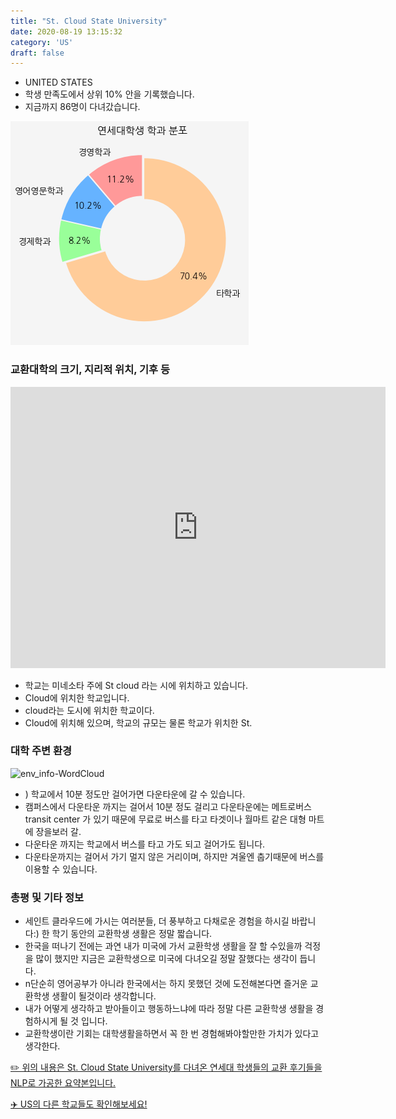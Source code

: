 ```yaml
---
title: "St. Cloud State University"
date: 2020-08-19 13:15:32
category: 'US'
draft: false
---
```



* UNITED STATES
* 학생 만족도에서 상위 10% 안을 기록했습니다.
* 지금까지 86명이 다녀갔습니다. 

![department-info](../plots/US000163.png)
### 교환대학의 크기, 지리적 위치, 기후 등
<iframe
width="600"
height="450"
frameborder="0" style="border:0"
src="https://www.google.com/maps/embed/v1/place?key=AIzaSyC9e1AME-pVmWC4hBpFdu5S4dKzyepa3HQ&q=St.+Cloud+State+University&center=45.5511864,-94.1515137&zoom=14" allowfullscreen>
</iframe>

* 학교는 미네소타 주에 St cloud 라는 시에 위치하고 있습니다.
* Cloud에 위치한 학교입니다.
* cloud라는 도시에 위치한 학교이다.
* Cloud에 위치해 있으며, 학교의 규모는 물론 학교가 위치한 St.


### 대학 주변 환경

![env_info-WordCloud](../univ_wordclouds_okt/env_info/US000163_env_info_okt.png)

* ) 학교에서 10분 정도만 걸어가면 다운타운에 갈 수 있습니다.
* 캠퍼스에서 다운타운 까지는 걸어서 10분 정도 걸리고 다운타운에는 메트로버스 transit center 가 있기 때문에 무료로 버스를 타고 타겟이나 월마트 같은 대형 마트에 장을보러 갈.
* 다운타운 까지는 학교에서 버스를 타고 가도 되고 걸어가도 됩니다.
* 다운타운까지는 걸어서 가기 멀지 않은 거리이며, 하지만 겨울엔 춥기때문에 버스를 이용할 수 있습니다.


### 총평 및 기타 정보 
* 세인트 클라우드에 가시는 여러분들, 더 풍부하고 다채로운 경험을 하시길 바랍니다:) 한 학기 동안의 교환학생 생활은 정말 짧습니다.
* 한국을 떠나기 전에는 과연 내가 미국에 가서 교환학생 생활을 잘 할 수있을까 걱정을 많이 했지만 지금은 교환학생으로 미국에 다녀오길 정말 잘했다는 생각이 듭니다.
* n단순히 영어공부가 아니라 한국에서는 하지 못했던 것에 도전해본다면 즐거운 교환학생 생활이 될것이라 생각합니다.
* 내가 어떻게 생각하고 받아들이고 행동하느냐에 따라 정말 다른 교환학생 생활을 경험하시게 될 것 입니다.
* 교환학생이란 기회는 대학생활을하면서 꼭 한 번 경험해봐야할만한 가치가 있다고 생각한다.


[✏️ 위의 내용은 St. Cloud State University를 다녀온 연세대 학생들의 교환 후기들을 NLP로 가공한 요약본입니다.](http://oia.yonsei.ac.kr/partner/expReport.asp?ucode=US000163&bgbn=A)

[✈️ US의 다른 학교들도 확인해보세요!](https://yonsei-exchange.netlify.app/?category=US)
